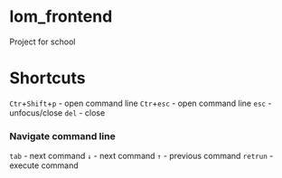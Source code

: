 # lom_frontend
Project for school

# Shortcuts
`Ctr`+`Shift`+`p` - open command line
`Ctr`+`esc` - open command line
`esc` - unfocus/close
`del` - close

### Navigate command line
`tab` - next command
`↓` - next command
`↑` - previous command
`retrun` - execute command
